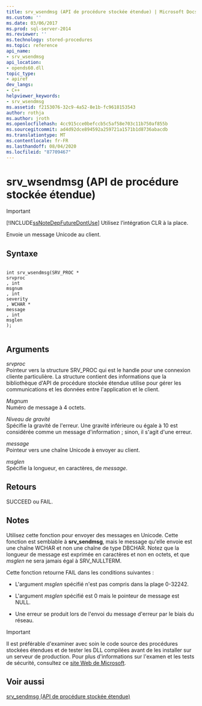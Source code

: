 ```yaml
---
title: srv_wsendmsg (API de procédure stockée étendue) | Microsoft Docs
ms.custom: ''
ms.date: 03/06/2017
ms.prod: sql-server-2014
ms.reviewer: ''
ms.technology: stored-procedures
ms.topic: reference
api_name:
- srv_wsendmsg
api_location:
- opends60.dll
topic_type:
- apiref
dev_langs:
- C++
helpviewer_keywords:
- srv_wsendmsg
ms.assetid: f2153076-32c9-4a52-8e1b-fc9618153543
author: rothja
ms.author: jroth
ms.openlocfilehash: 4cc915cce0befccb5c5af58e703c11b750af855b
ms.sourcegitcommit: ad4d92dce894592a259721a1571b1d8736abacdb
ms.translationtype: MT
ms.contentlocale: fr-FR
ms.lasthandoff: 08/04/2020
ms.locfileid: "87709467"
---
```

# <a name="srv_wsendmsg-extended-stored-procedure-api"></a>srv_wsendmsg (API de procédure stockée étendue)
    
> [!IMPORTANT]  
>  [!INCLUDE[ssNoteDepFutureDontUse](../../includes/ssnotedepfuturedontuse-md.md)] Utilisez l’intégration CLR à la place.  
  
 Envoie un message Unicode au client.  
  
## <a name="syntax"></a>Syntaxe  
  
```  
  
int srv_wsendmsg(SRV_PROC *   
srvproc  
, int   
msgnum  
, int   
severity  
, WCHAR *   
message  
, int   
msglen  
);  
  
```  
  
## <a name="arguments"></a>Arguments  
 *srvproc*  
 Pointeur vers la structure SRV_PROC qui est le handle pour une connexion cliente particulière. La structure contient des informations que la bibliothèque d'API de procédure stockée étendue utilise pour gérer les communications et les données entre l'application et le client.  
  
 *Msgnum*  
 Numéro de message à 4 octets.  
  
 *Niveau de gravité*  
 Spécifie la gravité de l'erreur. Une gravité inférieure ou égale à 10 est considérée comme un message d'information ; sinon, il s'agit d'une erreur.  
  
 *message*  
 Pointeur vers une chaîne Unicode à envoyer au client.  
  
 *msglen*  
 Spécifie la longueur, en caractères, de *message*.  
  
## <a name="returns"></a>Retours  
 SUCCEED ou FAIL.  
  
## <a name="remarks"></a>Notes  
 Utilisez cette fonction pour envoyer des messages en Unicode. Cette fonction est semblable à **srv_sendmsg**, mais le message qu'elle envoie est une chaîne WCHAR et non une chaîne de type DBCHAR. Notez que la longueur de message est exprimée en caractères et non en octets, et que *msglen* ne sera jamais égal à SRV_NULLTERM.  
  
 Cette fonction retourne FAIL dans les conditions suivantes :  
  
-   L'argument *msglen* spécifié n'est pas compris dans la plage 0-32242.  
  
-   L'argument *msglen* spécifié est 0 mais le pointeur de message est NULL.  
  
-   Une erreur se produit lors de l'envoi du message d'erreur par le biais du réseau.  
  
> [!IMPORTANT]  
>  Il est préférable d'examiner avec soin le code source des procédures stockées étendues et de tester les DLL compilées avant de les installer sur un serveur de production. Pour plus d'informations sur l'examen et les tests de sécurité, consultez ce [site Web de Microsoft](https://go.microsoft.com/fwlink/?LinkID=54761&amp;clcid=0x409https://msdn.microsoft.com/security/).  
  
## <a name="see-also"></a>Voir aussi  
 [srv_sendmsg &#40;API de procédure stockée étendue&#41;](srv-sendmsg-extended-stored-procedure-api.md)  
  
  
